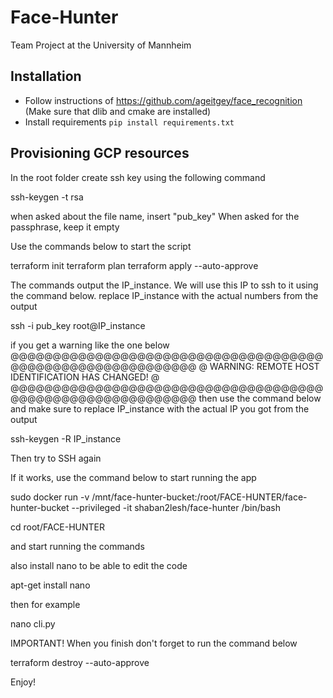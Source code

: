 # Face-Hunter
Team Project at the University of Mannheim

## Installation
 - Follow instructions of https://github.com/ageitgey/face_recognition 
   (Make sure that dlib and cmake are installed)
 - Install requirements `pip install requirements.txt`

 ## Provisioning GCP resources

In the root folder create ssh key using the following command

ssh-keygen -t rsa

when asked about the file name, insert "pub_key"
When asked for the passphrase, keep it empty

Use the commands below to start the script

 terraform init
 terraform plan
 terraform apply --auto-approve

 The commands output the IP_instance. We will use this IP to ssh to it using the command below. replace IP_instance with the actual numbers from the output

 ssh -i pub_key root@IP_instance

 if you get a warning like the one below
 @@@@@@@@@@@@@@@@@@@@@@@@@@@@@@@@@@@@@@@@@@@@@@@@@@@@@@@@@@@
@    WARNING: REMOTE HOST IDENTIFICATION HAS CHANGED!     @
@@@@@@@@@@@@@@@@@@@@@@@@@@@@@@@@@@@@@@@@@@@@@@@@@@@@@@@@@@@
then use the command below and make sure to replace IP_instance with the actual IP you got from the output

ssh-keygen -R IP_instance

Then try to SSH again

If it works, use the command below to start running the app

sudo docker run -v /mnt/face-hunter-bucket:/root/FACE-HUNTER/face-hunter-bucket --privileged -it shaban2lesh/face-hunter /bin/bash

cd root/FACE-HUNTER

and start running the commands

also install nano to be able to edit the code

apt-get install nano

then for example

nano cli.py

IMPORTANT!
When you finish don't forget to run the command below

terraform destroy --auto-approve

Enjoy!




